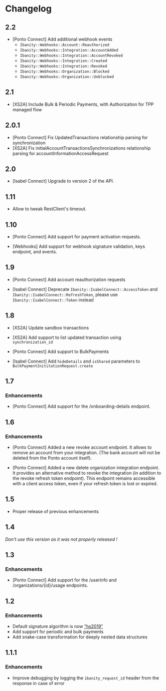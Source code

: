 # Changelog

## 2.2

* [Ponto Connect] Add additional webhook events
  * `Ibanity::Webhooks::Account::Reauthorized`
  * `Ibanity::Webhooks::Integration::AccountAdded`
  * `Ibanity::Webhooks::Integration::AccountRevoked`
  * `Ibanity::Webhooks::Integration::Created`
  * `Ibanity::Webhooks::Integration::Revoked`
  * `Ibanity::Webhooks::Organization::Blocked`
  * `Ibanity::Webhooks::Organization::Unblocked`

## 2.1

* [XS2A] Include Bulk & Periodic Payments, with Authorization for TPP managed flow

## 2.0.1

* [Ponto Connect] Fix UpdatedTransactions relationship parsing for synchronization
* [XS2A] Fix initialAccountTransactionsSynchronizations relationship parsing for accountInformationAccessRequest

## 2.0

* [Isabel Connect] Upgrade to version 2 of the API.

## 1.11

* Allow to tweak RestClient's timeout.

## 1.10

* [Ponto Connect] Add support for payment activation requests.

* [Webhooks] Add support for webhook signature validation, keys endpoint, and events.

## 1.9

* [Ponto Connect] Add account reauthorization requests

* [Isabel Connect] Deprecate `Ibanity::IsabelConnect::AccessToken` and `Ibanity::IsabelConnect::RefreshToken`, please use `Ibanity::IsabelConnect::Token` instead

## 1.8

* [XS2A] Update sandbox transactions

* [XS2A] Add support to list updated transaction using `synchronization_id`

* [Ponto Connect] Add support to BulkPayments

* [Isabel Connect] Add `hideDetails` and `isShared` parameters to `BulkPaymentInititationRequest.create`

## 1.7
### Enhancements

* [Ponto Connect] Add support for the /onboarding-details endpoint.

## 1.6
### Enhancements

* [Ponto Connect] Added a new revoke account endpoint. It allows to remove an account from your integration. (The bank account will not be deleted from the Ponto account itself).

* [Ponto Connect] Added a new delete organization integration endpoint. It provides an alternative method to revoke the integration (in addition to the revoke refresh token endpoint). This endpoint remains accessible with a client access token, even if your refresh token is lost or expired.

## 1.5

* Proper release of previous enhancements

## 1.4

*Don't use this version as it was not properly released !*

## 1.3

### Enhancements

* [Ponto Connect] Add support for the /userinfo and /organizations/{id}/usage endpoints.

## 1.2

### Enhancements

* Default signature algorithm is now ["hs2019"](https://tools.ietf.org/html/draft-cavage-http-signatures-12#appendix-E.2)
* Add support for periodic and bulk payments
* Add snake-case transformation for deeply nested data structures

## 1.1.1

### Enhancements

* Improve debugging by logging the `ibanity_request_id` header from the response in case of error
